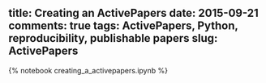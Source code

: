 title: Creating an ActivePapers
date: 2015-09-21 
comments: true
tags: ActivePapers, Python, reproducibility, publishable papers
slug: ActivePapers
---

{% notebook creating_a_activepapers.ipynb %}

